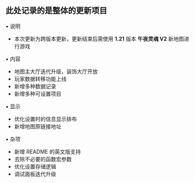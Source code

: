 ## 此处记录的是整体的更新项目
▪ 说明
- 本次更新为跨版本更新，更新结束后需使用 **1.21** 版本 **午夜灵魂 V2** 新地图进行游戏

▪ 内容
- 地图主大厅迭代升级，装饰大厅开放
- 玩家数据转移功能上线
- 新增多种数据记录
- 新增多种可设置项目

▪ 显示
- 优化设置时的信息显示排布
- 新增地图原链接地址

▪ 杂项
- 新增 README 的英文版支持
- 去除不必要的函数宏参数
- 优化设置存储逻辑
- 调试面板迭代升级